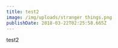 ```yaml
---
title: test2
image: /img/uploads/stranger things.png
publishDate: 2018-03-22T02:25:58.665Z
---
```

test2
